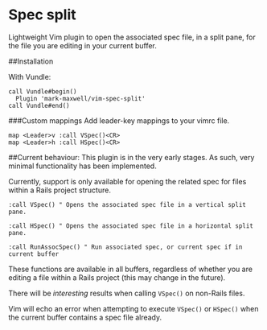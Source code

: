 # Spec split

Lightweight Vim plugin to open the associated spec file, in a split pane, for
the file you are editing in your current buffer.

##Installation

With Vundle:
```vim
call Vundle#begin()
  Plugin 'mark-maxwell/vim-spec-split'
call Vundle#end()
```

###Custom mappings
Add leader-key mappings to your vimrc file.
```vim
map <Leader>v :call VSpec()<CR>
map <Leader>h :call HSpec()<CR>
```

##Current behaviour:
This plugin is in the very early stages. As such, very minimal functionality has
been implemented.

Currently, support is only available for opening the related spec for files
within a Rails project structure.

```vim
:call VSpec() " Opens the associated spec file in a vertical split pane.
```

```vim
:call HSpec() " Opens the associated spec file in a horizontal split pane.
```

```vim
:call RunAssocSpec() " Run associated spec, or current spec if in current buffer
```

These functions are available in all buffers, regardless of whether you are
editing a file within a Rails project (this may change in the future).

There will be *interesting* results when calling `VSpec()` on non-Rails files.

Vim will echo an error when attempting to execute `VSpec()` or `HSpec()` when
the current buffer contains a spec file already.
